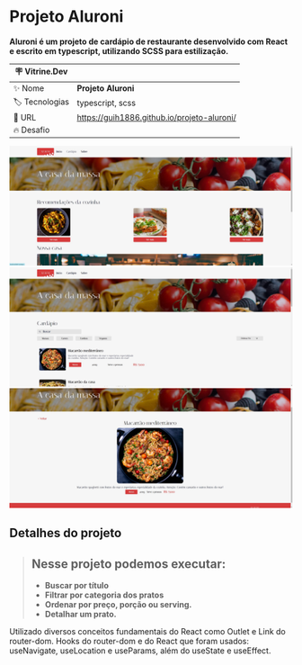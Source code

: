 # Projeto Aluroni

**Aluroni é um projeto de cardápio de restaurante desenvolvido com React e escrito em typescript, utilizando SCSS para estilização.**

| :placard: Vitrine.Dev |     |
| -------------  | --- |
| :sparkles: Nome        | **Projeto Aluroni**
| :label: Tecnologias | typescript, scss
| :rocket: URL         | https://guih1886.github.io/projeto-aluroni/
| :fire: Desafio     | 

<!-- Inserir imagem com a #vitrinedev ao final do link -->
![](https://github.com/guih1886/projeto-aluroni/blob/main/src/assets/img_projeto1.jpg#vitrinedev)
![](https://github.com/guih1886/projeto-aluroni/blob/main/src/assets/img_projeto2.jpg#vitrinedev)
![](https://github.com/guih1886/projeto-aluroni/blob/main/src/assets/img_projeto3.jpg#vitrinedev)

## Detalhes do projeto

> ## Nesse projeto podemos executar:
>
> - **Buscar por título**
> - **Filtrar por categoria dos pratos**
> - **Ordenar por preço, porção ou serving.**
> - **Detalhar um prato.**

Utilizado diversos conceitos fundamentais do React como Outlet e Link do router-dom. Hooks do router-dom e do React que foram usados: useNavigate, useLocation e useParams, além do useState e useEffect.
